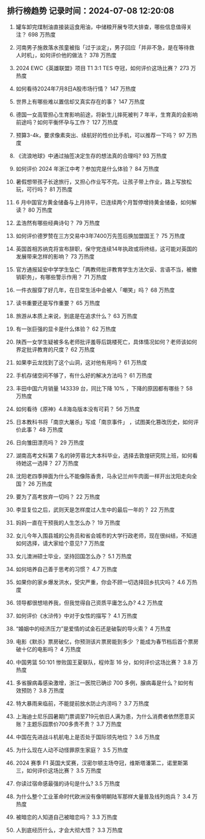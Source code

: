 
## 排行榜趋势 记录时间：2024-07-08 12:20:08
  
  1. 罐车卸完煤制油直接装运食用油，中储粮开展专项大排查，哪些信息值得关注？ 698 万热度
    
  2. 河南男子施救落水孩童被指「过于淡定」，男子回应「并非不急，是在等待救人时机」，如何评价他的做法？ 378 万热度
    
  3. 2024 EWC《英雄联盟》项目 T1 3:1 TES 夺冠，如何评价这场比赛？ 273 万热度
    
  4. 如何看待2024年7月8日A股市场行情？ 147 万热度
    
  5. 世界上有哪些难以置信却又真实存在的事？ 147 万热度
    
  6. 德国一女高管担心生育影响前途，将新生儿摔死被判 7 年半，生育真的会影响前途吗？如何平衡怀孕与工作？ 127 万热度
    
  7. 预算3-4k，要求像素突出、续航好的性价比手机，可以推荐一下吗？ 97 万热度
    
  8. 《流浪地球》中通过抽签决定生存的想法真的合理吗? 93 万热度
    
  9. 如何评价 2024 年浙江中考？参加完是什么体验？ 84 万热度
    
  10. 暑假想带孩子长途旅行，又担心作业写不完。让孩子带上作业，路上写放松玩，可行吗？ 81 万热度
    
  11. 6 月中国官方黄金储备与上月持平，已连续两个月暂停增持黄金储备，如何解读？ 80 万热度
    
  12. 孟浩然有哪些经典诗句？ 79 万热度
    
  13. 如何评价德罗赞在三方交易中3年7400万先签后换加盟国王？ 75 万热度
    
  14. 英国首相苏纳克将宣布辞职，保守党连续14年执政或将终结，这可能对英国的发展带来怎样的影响？ 73 万热度
    
  15. 官方通报延安中学学生坠亡「两教师批评教育学生方法欠妥、言语不当，被撤销职务」，有哪些警示作用？ 71 万热度
    
  16. 一件衣服穿了好几年，在日常生活中会被人「嘲笑」吗？ 68 万热度
    
  17. 读书重要还是写作重要？ 65 万热度
    
  18. 旅游从本质上来说，到底是在追求什么？ 63 万热度
    
  19. 有一张巨强的显卡是什么体验？ 62 万热度
    
  20. 陕西一女学生疑被多名老师批评羞辱后跳楼死亡，具体情况如何？老师该如何界定批评教育的尺度？ 62 万热度
    
  21. 如果李云龙找到了这个山洞，这对他有用吗？ 61 万热度
    
  22. 手机存储空间不够了，有什么好的解决方法吗？ 61 万热度
    
  23. 丰田中国六月销量 143339 台，同比下降 10% ，下降的原因都有哪些？ 58 万热度
    
  24. 如何看待《原神》4.8海岛版本没有可莉？ 56 万热度
    
  25. 日本教科书将「南京大屠杀」写成「南京事件」 ，试图美化篡改历史，如何评价此事？ 48 万热度
    
  26. 日向雏田漂亮吗？ 29 万热度
    
  27. 湖南高考文科第 7 名的钟芳蓉北大本科毕业，选择去敦煌研究院上班，如何看待她这一选择？ 27 万热度
    
  28. 沈阳老四季抻面为什么不能像陈香贵，马永记兰州牛肉面一样开出沈阳走向全国？ 26 万热度
    
  29. 要为了高考放弃一切吗？ 22 万热度
    
  30. 李显复位之后，武则天是怎样度过人生中的最后一年的？ 22 万热度
    
  31. 妈妈一直在干预我的人生怎么办？ 19 万热度
    
  32. 女儿今年入围县城的公务员和省会城市的大学行政老师，现在很纠结，不知道如何选择，请大家给个意见? 7 万热度
    
  33. 女儿澳洲硕士毕业，坚持回国怎么办？ 5.1 万热度
    
  34. 如何培养自己善于思考的习惯？ 4.7 万热度
    
  35. 如果你的家乡爆发洪水，受灾严重，你会不顾一切选择回乡抗灾吗？ 4.6 万热度
    
  36. 领导都很想培养我，但我觉得自己资质平庸怎么办? 4.2 万热度
    
  37. 如何评价《水浒传》中对于女性的描写？ 4.1 万热度
    
  38. “婚姻中的经济压力”是爱情的试金石还是破裂的导火索？ 4 万热度
    
  39. 电影《默杀》票房破亿，你预测该片票房能到多少 ？能成为春节档后首个票房破十亿的电影吗？ 4 万热度
    
  40. 中国男篮 50:101 惨败国王夏联队，程帅澎 16 分，如何评价这场比赛？ 3.8 万热度
    
  41. 多省腺病毒感染激增，浙江一医院已确诊 700 多例，腺病毒是什么？如何有效预防？ 3.8 万热度
    
  42. 特大暴雨来临前，不能提前放水防止内涝吗？ 3.7 万热度
    
  43. 上海迪士尼乐园暑期门票调至719元依旧人满为患，为什么消费者依然愿意买账？主题乐园票价700多贵不贵？ 3.7 万热度
    
  44. 中国在先进战斗机航电上是否处于国际领先地位？ 3.6 万热度
    
  45. 为什么现在人动不动怪罪原生家庭？ 3.5 万热度
    
  46. 2024 赛季 F1 英国大奖赛，汉密尔顿主场夺冠，维斯塔潘第二，诺里斯第三，如何评价这场比赛？ 3.5 万热度
    
  47. 你读过宿命感最强的诗句是什么? 3.5 万热度
    
  48. 为什么整个工业革命时代欧洲没有像明朝陆军那样大量普及线列炮兵？ 3.4 万热度
    
  49. 被暗恋的人知道自己被暗恋吗？ 3.3 万热度
    
  50. 人到底经历什么，才会大彻大悟？ 3.3 万热度
    